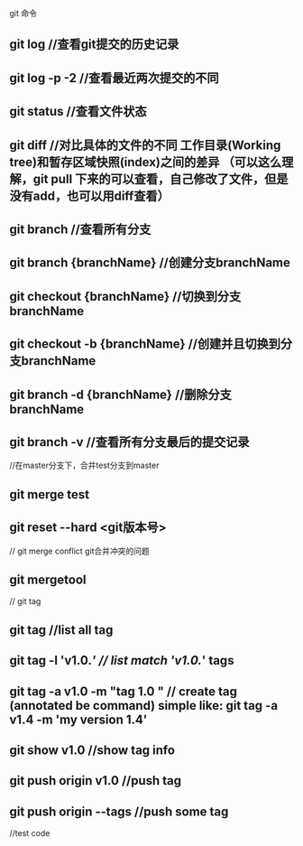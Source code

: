 git 命令


## git log   //查看git提交的历史记录    
## git log -p -2   //查看最近两次提交的不同
## git status      //查看文件状态
## git diff      //对比具体的文件的不同  工作目录(Working tree)和暂存区域快照(index)之间的差异  （可以这么理解，git pull 下来的可以查看，自己修改了文件，但是没有add，也可以用diff查看）






## git branch   //查看所有分支
## git branch {branchName}   //创建分支branchName
## git checkout {branchName}  //切换到分支branchName
## git checkout -b {branchName}  //创建并且切换到分支branchName
## git branch -d {branchName}  //删除分支branchName
## git branch -v  //查看所有分支最后的提交记录


//在master分支下，合并test分支到master
## git merge  test

##  git reset --hard <git版本号>


// git merge conflict   git合并冲突的问题
## git mergetool



// git tag


## git tag  //list all tag
## git tag -l 'v1.0.*'      // list match 'v1.0.*' tags
## git tag -a v1.0 -m  "tag 1.0 "  // create tag (annotated  be command)    simple like:   git tag -a v1.4 -m 'my version 1.4'
## git show v1.0   //show tag info
## git push origin v1.0   //push tag
## git push origin --tags  //push some tag


//test code 